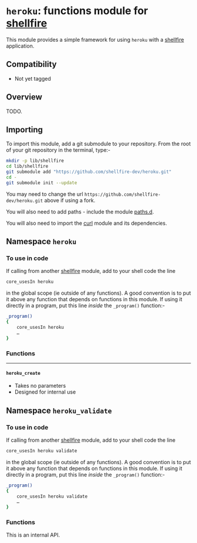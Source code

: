 # `heroku`: functions module for [shellfire]

This module provides a simple framework for using `heroku` with a [shellfire] application.

## Compatibility

* Not yet tagged

## Overview

TODO.

## Importing

To import this module, add a git submodule to your repository. From the root of your git repository in the terminal, type:-
```bash
mkdir -p lib/shellfire
cd lib/shellfire
git submodule add "https://github.com/shellfire-dev/heroku.git"
cd -
git submodule init --update
```

You may need to change the url `https://github.com/shellfire-dev/heroku.git` above if using a fork.

You will also need to add paths - include the module [paths.d].

You will also need to import the [curl] module and its dependencies.


## Namespace `heroku`

### To use in code

If calling from another [shellfire] module, add to your shell code the line
```bash
core_usesIn heroku
```
in the global scope (ie outside of any functions). A good convention is to put it above any function that depends on functions in this module. If using it directly in a program, put this line _inside_ the `_program()` function:-

```bash
_program()
{
	core_usesIn heroku
	…
}
```

### Functions

***
#### `heroku_create`

* Takes no parameters
* Designed for internal use

## Namespace `heroku_validate`

### To use in code

If calling from another [shellfire] module, add to your shell code the line
```bash
core_usesIn heroku validate
```
in the global scope (ie outside of any functions). A good convention is to put it above any function that depends on functions in this module. If using it directly in a program, put this line _inside_ the `_program()` function:-

```bash
_program()
{
	core_usesIn heroku validate
	…
}
```

### Functions

This is an internal API.


[swaddle]: https://github.com/raphaelcohn/swaddle "Swaddle homepage"
[shellfire]: https://github.com/shellfire-dev "shellfire homepage"
[core]: https://github.com/shellfire-dev/core "shellfire core module homepage"
[paths.d]: https://github.com/shellfire-dev/paths.d "paths.d shellfire module homepage"
[curl]: https://github.com/shellfire-dev/curl "curl shellfire module homepage"
[version]: https://github.com/shellfire-dev/version "version shellfire module homepage"
